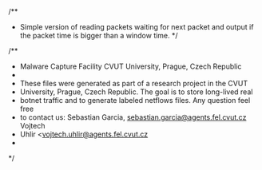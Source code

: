 /**
* Simple version of reading packets waiting for next packet and output if the packet time is bigger than a window time.
*/

/**
 * Malware Capture Facility CVUT University, Prague, Czech Republic
 * 
 * These files were generated as part of a research project in the CVUT
 * University, Prague, Czech Republic. The goal is to store long-lived real
 * botnet traffic and to generate labeled netflows files. Any question feel free
 * to contact us: Sebastian Garcia, sebastian.garcia@agents.fel.cvut.cz Vojtech
 * Uhlir <vojtech.uhlir@agents.fel.cvut.cz
 * 
 */
